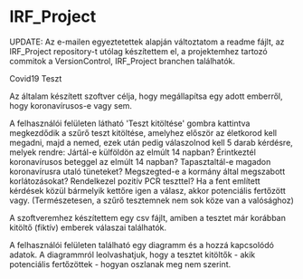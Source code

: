 # IRF_Project
UPDATE: Az e-mailen egyeztetettek alapján változtatom a readme fájlt, az  IRF_Project repository-t utólag készítettem el, a projektemhez tartozó commitok a VersionControl, IRF_Project branchen találhatók.

Covid19 Teszt

Az általam készített szoftver célja, hogy megállapítsa egy adott emberről, hogy koronavírusos-e vagy sem.

A felhasználói felületen látható 'Teszt kitöltése' gombra kattintva megkezdődik a szűrő teszt kitöltése, amelyhez először az életkorod kell megadni, majd a nemed, ezek után pedig válaszolnod kell 5 darab kérdésre, melyek rendre:
	Jártál-e külföldön az elmúlt 14 napban?
	Érintkeztél koronavírusos beteggel az elmúlt 14 napban?
	Tapasztaltál-e magadon koronavírusra utaló tüneteket?
	Megszegted-e a kormány által megszabott korlátozásokat?
	Rendelkezel pozitív PCR teszttel?
Ha a fent említett kérdések közül bármelyik kettőre igen a válasz, akkor potenciális fertőzött vagy. (Természetesen, a szűrő tesztemnek nem sok köze van a valósághoz)
	
A szoftveremhez készítettem egy csv fájlt, amiben a tesztet már korábban kitöltő (fiktív) emberek válaszai találhatók. 

A felhasználói felületen található egy diagramm és a hozzá kapcsolódó adatok. A diagrammról leolvashatjuk, hogy a tesztet kitöltők - akik potenciális fertőzöttek - hogyan oszlanak meg nem szerint.









